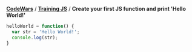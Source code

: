 [**CodeWars**](../README.md) / [**Training JS**](README.md) / **Create your first JS function and print 'Hello World!'**

```js
helloWorld = function() {
  var str = 'Hello World!';
  console.log(str);
}
```
